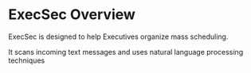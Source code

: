 # ExecSec Overview

ExecSec is designed to help Executives organize mass scheduling.

It scans incoming text messages and uses natural language processing techniques